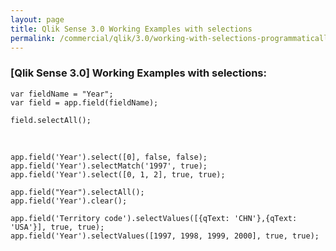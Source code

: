 ```yaml
---
layout: page
title: Qlik Sense 3.0 Working Examples with selections
permalink: /commercial/qlik/3.0/working-with-selections-programmatically/
---
```



### [Qlik Sense 3.0] Working Examples with selections:


    var fieldName = "Year";
    var field = app.field(fieldName);

    field.selectAll();

<br/>

    app.field('Year').select([0], false, false);
    app.field('Year').selectMatch('1997', true);
    app.field('Year').select([0, 1, 2], true, true);

    app.field("Year").selectAll();
    app.field('Year').clear();

    app.field('Territory code').selectValues([{qText: 'CHN'},{qText: 'USA'}], true, true);
    app.field('Year').selectValues([1997, 1998, 1999, 2000], true, true);
